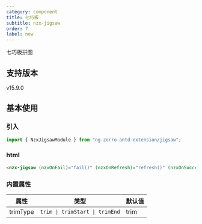 ```yaml
---
category: component
title: 七巧板
subtitle: nzx-jigsaw
order: 7
label: new
---
```


七巧板拼图

## 支持版本

<label type="success">v15.9.0</label>

## 基本使用

### 引入

```ts
import { NzxJigsawModule } from "ng-zorro-antd-extension/jigsaw";
```

### html

```html
<nzx-jigsaw (nzxOnFail)="fail()" (nzxOnRefresh)="refresh()" (nzxOnSuccess)="success()"></nzx-jigsaw>
```

### 内置属性

| 属性     | 类型                           | 默认值 |
| -------- | ------------------------------ | ------ |
| trimType | `trim \| trimStart \| trimEnd` | trim   |
